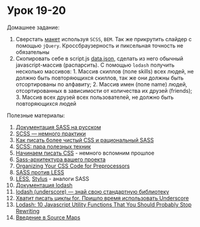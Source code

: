 # Урок 19-20

Домашнее задание:

1. Сверстать [макет](/js_19-20/homework19_20.psd) используя `SCSS`, `BEM`. Так же прикрутить слайдер с помощью `jQuery`. Кроссбраузерность и пиксельная точность не обязательны
2. Скопировать себе в script.js [data.json](/js_19-20/data.json), сделать из него обычный javascript-массив (распарсить). С помощью `lodash` получить несколько массивов: 1. Массив скиллов (поле skills) всех людей, не должно быть повторяющихся скиллов, так же они должны быть отсортированы по алфавиту; 2. Массив имен (поле name) людей, отсортированных в зависимости от количества их друзей (friends); 3. Массив всех друзей всех пользователей, не должно быть повторяющихся людей


Полезные материалы:

1. [Документация SASS на русском](http://sass-scss.ru/)
2. [SCSS — немного практики](https://habrahabr.ru/post/140612/)
3. [Как писать более чистый CSS и рациональный SASS](https://habrahabr.ru/company/paysto/blog/255981/)
4. [SCSS: пара полезных техник](https://habrahabr.ru/post/151679/)
5. [Начинаем писать CSS](http://frontender.info/starting-css/) - немного вспомним прошлое
6. [Sass-архитектура вашего проекта](https://habrahabr.ru/post/249047/)
7. [Organizing Your CSS Code for Preprocessors](http://modernweb.com/2014/04/14/organizing-your-css-code-for-preprocessors/)
8. [SASS против LESS](https://habrahabr.ru/post/144309/)
9. [LESS](http://lesscss.org/), [Stylus](http://stylus-lang.com/) - аналоги SASS
10. [Документация lodash](https://lodash.com/)
11. [lodash (underscore) — знай свою стандартную библиотеку](https://habrahabr.ru/post/217515/)
12. [Хватит писать циклы for. Пришло время использовать Underscore](http://frontender.info/stop-writing-for-loops-start-using-underscorejs/)
13. [Lodash: 10 Javascript Utility Functions That You Should Probably Stop Rewriting](http://colintoh.com/blog/lodash-10-javascript-utility-functions-stop-rewriting)
14. [Введение в Source Maps](https://habrahabr.ru/post/178743/)
